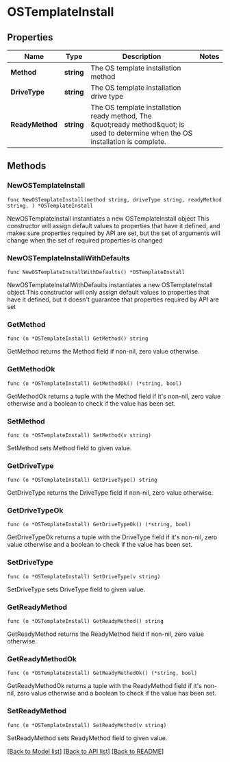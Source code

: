 # OSTemplateInstall

## Properties

Name | Type | Description | Notes
------------ | ------------- | ------------- | -------------
**Method** | **string** | The OS template installation method | 
**DriveType** | **string** | The OS template installation drive type | 
**ReadyMethod** | **string** | The OS template installation ready method,                     The \&quot;ready method\&quot; is used to determine when the OS installation is complete. | 

## Methods

### NewOSTemplateInstall

`func NewOSTemplateInstall(method string, driveType string, readyMethod string, ) *OSTemplateInstall`

NewOSTemplateInstall instantiates a new OSTemplateInstall object
This constructor will assign default values to properties that have it defined,
and makes sure properties required by API are set, but the set of arguments
will change when the set of required properties is changed

### NewOSTemplateInstallWithDefaults

`func NewOSTemplateInstallWithDefaults() *OSTemplateInstall`

NewOSTemplateInstallWithDefaults instantiates a new OSTemplateInstall object
This constructor will only assign default values to properties that have it defined,
but it doesn't guarantee that properties required by API are set

### GetMethod

`func (o *OSTemplateInstall) GetMethod() string`

GetMethod returns the Method field if non-nil, zero value otherwise.

### GetMethodOk

`func (o *OSTemplateInstall) GetMethodOk() (*string, bool)`

GetMethodOk returns a tuple with the Method field if it's non-nil, zero value otherwise
and a boolean to check if the value has been set.

### SetMethod

`func (o *OSTemplateInstall) SetMethod(v string)`

SetMethod sets Method field to given value.


### GetDriveType

`func (o *OSTemplateInstall) GetDriveType() string`

GetDriveType returns the DriveType field if non-nil, zero value otherwise.

### GetDriveTypeOk

`func (o *OSTemplateInstall) GetDriveTypeOk() (*string, bool)`

GetDriveTypeOk returns a tuple with the DriveType field if it's non-nil, zero value otherwise
and a boolean to check if the value has been set.

### SetDriveType

`func (o *OSTemplateInstall) SetDriveType(v string)`

SetDriveType sets DriveType field to given value.


### GetReadyMethod

`func (o *OSTemplateInstall) GetReadyMethod() string`

GetReadyMethod returns the ReadyMethod field if non-nil, zero value otherwise.

### GetReadyMethodOk

`func (o *OSTemplateInstall) GetReadyMethodOk() (*string, bool)`

GetReadyMethodOk returns a tuple with the ReadyMethod field if it's non-nil, zero value otherwise
and a boolean to check if the value has been set.

### SetReadyMethod

`func (o *OSTemplateInstall) SetReadyMethod(v string)`

SetReadyMethod sets ReadyMethod field to given value.



[[Back to Model list]](../README.md#documentation-for-models) [[Back to API list]](../README.md#documentation-for-api-endpoints) [[Back to README]](../README.md)


